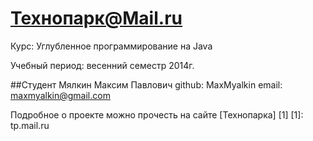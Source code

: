 Технопарк@Mail.ru
============
Курс: Углубленное программирование на Java

Учебный период: весенний семестр 2014г.

##Студент
Мялкин Максим Павлович
github: MaxMyalkin
email: maxmyalkin@gmail.com

Подробное о проекте можно прочесть на сайте [Технопарка] [1]
[1]: tp.mail.ru
